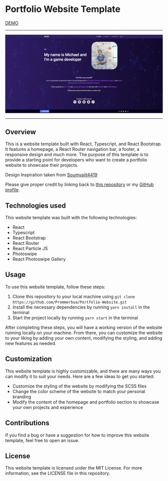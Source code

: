 # Portfolio Website Template <br/>   

[DEMO](https://michaelprommer.com/)

---

![Screenshot of Your Website Homepage](./src/Assets/Images/homepage.png)

---
## Overview

This is a website template built with React, Typescript, and React Bootstrap. It features a homepage, a React Router navigation bar, a footer, a responsive design and much more. The purpose of this template is to provide a starting point for developers who want to create a portfolio website to showcase their projects.

Design Inspiration taken from [Soumyajit4419](https://github.com/soumyajit4419/Portfolio)

Please give proper credit by linking back to [this repository](https://github.com/Prommerbua/Website) or my [GitHub profile](https://github.com/Prommerbua).

## Technologies used

This website template was built with the following technologies:

- React
- Typescript
- React Bootstrap
- React Router
- React Particle JS
- Photoswipe
- React Photoswipe Gallery

## Usage

To use this website template, follow these steps:

1. Clone this repository to your local machine using `git clone https://github.com/Prommerbua/Portfolio-Website.git`
2. Install the necessary dependencies by running `yarn install` in the terminal
3. Start the project locally by running `yarn start` in the terminal

After completing these steps, you will have a working version of the website running locally on your machine. From there, you can customize the website to your liking by adding your own content, modifying the styling, and adding new features as needed.

## Customization

This website template is highly customizable, and there are many ways you can modify it to suit your needs. Here are a few ideas to get you started:

- Customize the styling of the website by modifying the SCSS files
- Change the color scheme of the website to match your personal branding
- Modify the content of the homepage and portfolio section to showcase your own projects and experience

## Contributions

If you find a bug or have a suggestion for how to improve this website template, feel free to open an issue.

## License

This website template is licensed under the MIT License. For more information, see the LICENSE file in this repository.
